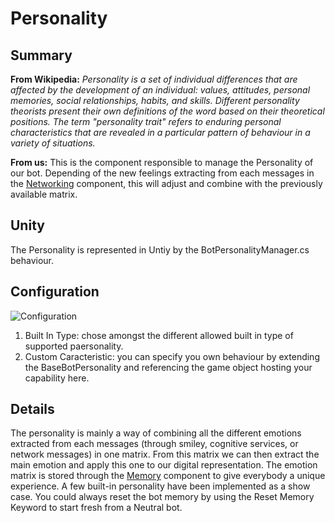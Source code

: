 Personality
===========

## Summary
**From Wikipedia:** *Personality is a set of individual differences that are affected by the development of an individual: values, attitudes, personal memories, social relationships, habits, and skills. Different personality theorists present their own definitions of the word based on their theoretical positions. The term "personality trait" refers to enduring personal characteristics that are revealed in a particular pattern of behaviour in a variety of situations.*

**From us:** This is the component responsible to manage the Personality of our bot. Depending of the new feelings extracting from each messages in the [Networking](Networking.md) component, this will adjust and combine with the previously available matrix.

## Unity
The Personality is represented in Untiy by the BotPersonalityManager.cs behaviour.

## Configuration
![Configuration](blob/master/Documentation/Pictures/Personality.png)

1. Built In Type: chose amongst the different allowed built in type of supported paersonality.
2. Custom Caracteristic: you can specify you own behaviour by extending the BaseBotPersonality and referencing the game object hosting your capability here.

## Details
The personality is mainly a way of combining all the different emotions extracted from each messages (through smiley, cognitive services, or network messages) in one matrix. From this matrix we can then extract the main emotion and apply this one to our digital representation. The emotion matrix is stored through the [Memory](Memory.md) component to give everybody a unique experience. A few built-in personality have been implemented as a show case. You could always reset the bot memory by using the Reset Memory Keyword to start fresh from a Neutral bot.
